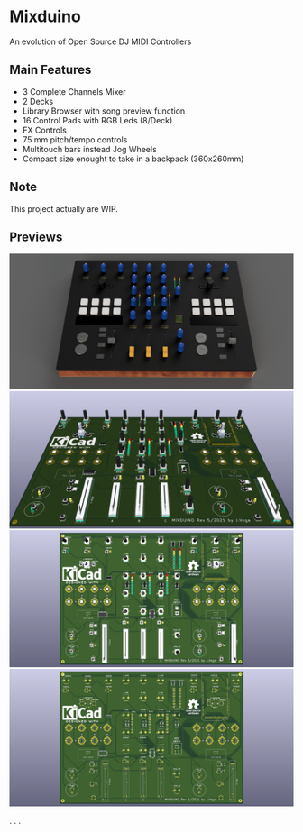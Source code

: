 # Mixduino
An evolution of Open Source DJ MIDI Controllers
## Main Features
- 3 Complete Channels Mixer 
- 2 Decks  
- Library Browser with song preview function
- 16 Control Pads with RGB Leds (8/Deck)
- FX Controls
- 75 mm pitch/tempo controls
- Multitouch bars instead Jog Wheels
- Compact size enought to take in a backpack (360x260mm) 
## Note
This project actually are WIP.
## Previews
![preview](https://github.com/jvegaf/mixduino/blob/master/docs/images/Mixduino_rev5.png)
</br>
![preview](https://github.com/jvegaf/mixduino/blob/master/docs/images/Mixduino.png)
</br>
![previewTop](https://github.com/jvegaf/mixduino/blob/master/docs/images/Mixduino-top.png)
</br>
![previewPCB](https://github.com/jvegaf/mixduino/blob/master/docs/images/Mixduino-pcb.png)




.
.
.
